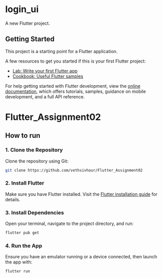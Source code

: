 # login_ui

A new Flutter project.

## Getting Started

This project is a starting point for a Flutter application.

A few resources to get you started if this is your first Flutter project:

- [Lab: Write your first Flutter app](https://docs.flutter.dev/get-started/codelab)
- [Cookbook: Useful Flutter samples](https://docs.flutter.dev/cookbook)

For help getting started with Flutter development, view the
[online documentation](https://docs.flutter.dev/), which offers tutorials,
samples, guidance on mobile development, and a full API reference.
# Flutter_Assignment02

## How to run

### 1. Clone the Repository
Clone the repository using Git:
```bash
git clone https://github.com/vethsivhour/Flutter_Assignment02
```

### 2. Install Flutter
Make sure you have Flutter installed. Visit the [Flutter installation guide](https://docs.flutter.dev/get-started/install) for details.

### 3. Install Dependencies
Open your terminal, navigate to the project directory, and run:
```bash
flutter pub get
```

### 4. Run the App
Ensure you have an emulator running or a device connected, then launch the app with:
```bash
flutter run
```




